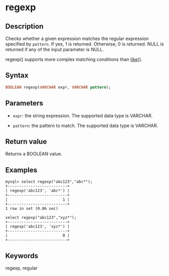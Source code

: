 ---
---

# regexp

## Description

Checks whether a given expression matches the regular expression specified by `pattern`. If yes, 1 is returned. Otherwise, 0 is returned. NULL is returned if any of the input parameter is NULL.

regexp() supports more complex matching conditions than [like()](like.md).

## Syntax

```Haskell
BOOLEAN regexp(VARCHAR expr, VARCHAR pattern);
```

## Parameters

- `expr`: the string expression. The supported data type is VARCHAR.

- `pattern`: the pattern to match. The supported data type is VARCHAR.

## Return value

Returns a BOOLEAN value.

## Examples

```Plain Text
mysql> select regexp("abc123","abc*");
+--------------------------+
| regexp('abc123', 'abc*') |
+--------------------------+
|                        1 |
+--------------------------+
1 row in set (0.06 sec)

select regexp("abc123","xyz*");
+--------------------------+
| regexp('abc123', 'xyz*') |
+--------------------------+
|                        0 |
+--------------------------+
```

## Keywords

regexp, regular
